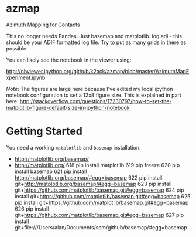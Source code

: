 azmap
=====

Azimuth Mapping for Contacts

This no longer needs Pandas. Just basemap and matplotlib.
log.adi - this should be your ADIF formatted log file.
Try to put as many grids in there as possible.

You can likely see the notebook in the viewer using:

http://nbviewer.ipython.org/github/k2ack/azmap/blob/master/AzimuthMapExperiment.ipynb

_Note_: The figures are large here because I've edited my local ipython notebook configuration to set a 12x8 figure size. This is explained in part here: http://stackoverflow.com/questions/17230797/how-to-set-the-matplotlib-figure-default-size-in-ipython-notebook

Getting Started
===============

You need a working `matplotlib` and `basemap` installation.
* http://matplotlib.org/basemap/
* http://matplotlib.org/
618  pip install matplotlib
  619  pip freeze
  620  pip install basemap
  621  pip install http://matplotlib.org/basemap/#egg=basemap
  622  pip install git+http://matplotlib.org/basemap/#egg=basemap
  623  pip install git+https://github.com/matplotlib/basemap.git#egg=basemap
  624  pip install git+https://github.com/matplotlib/basemap.git#egg=basemap
  625  pip install git+https://github.com/matplotlib/basemap.git#egg=basemap
  626  pip install git+https://github.com/matplotlib/basemap.git#egg=basemap
  627  pip install git+file:///Users/alan/Documents/scm/github/basemap/#egg=basemap
